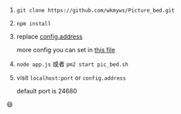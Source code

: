 1. `git clone https://github.com/wkmyws/Picture_bed.git`

2. `npm install`

3. replace <a href='./config.js'>config.address</a>

   more config you can set in <a href='./config.js'>this file</a>

4. `node app.js` 或者 `pm2 start pic_bed.sh`

5. visit `localhost:port` or `config.address`

   default port is 24680

:smile: